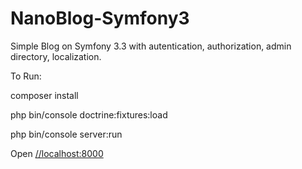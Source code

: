 # NanoBlog-Symfony3
Simple Blog on Symfony 3.3 with autentication, authorization, admin directory, localization.

To Run:
<p>composer install</p>
<p>php bin/console doctrine:fixtures:load</p>
<p>php bin/console server:run</p>
<p>Open <a href="//localhost:8000" target="_blank">//localhost:8000</p>